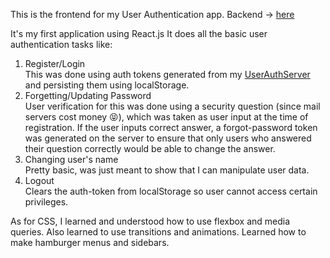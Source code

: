This is the frontend for my User Authentication app. Backend -> <a href="https://github.com/Taran29/UserAuthServer">here</a>

It's my first application using React.js 
It does all the basic user authentication tasks like: 
1. Register/Login<br>
   This was done using auth tokens generated from my <a href="https://github.com/Taran29/UserAuthServer">UserAuthServer</a> and persisting them using localStorage.
2. Forgetting/Updating Password<br>
   User verification for this was done using a security question (since mail servers cost money 😝), which was taken as user input at the time of registration. If the user inputs correct answer, a forgot-password token was generated on the server to ensure that only users who answered their question correctly would be able to change the answer.
3. Changing user's name<br>
   Pretty basic, was just meant to show that I can manipulate user data.
4. Logout<br>
   Clears the auth-token from localStorage so user cannot access certain privileges.

As for CSS, I learned and understood how to use flexbox and media queries. Also learned to use transitions and animations. 
Learned how to make hamburger menus and sidebars.
